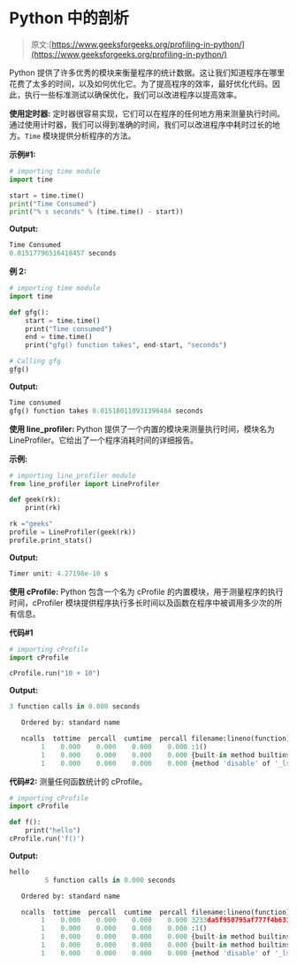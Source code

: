 # Python 中的剖析

> 原文:[https://www.geeksforgeeks.org/profiling-in-python/](https://www.geeksforgeeks.org/profiling-in-python/)

Python 提供了许多优秀的模块来衡量程序的统计数据。这让我们知道程序在哪里花费了太多的时间，以及如何优化它。为了提高程序的效率，最好优化代码。因此，执行一些标准测试以确保优化，我们可以改进程序以提高效率。

**使用定时器:**
定时器很容易实现，它们可以在程序的任何地方用来测量执行时间。通过使用计时器，我们可以得到准确的时间，我们可以改进程序中耗时过长的地方。`Time` 模块提供分析程序的方法。

**示例#1:**

```py
# importing time module
import time

start = time.time()
print("Time Consumed")
print("% s seconds" % (time.time() - start))
```

**Output:**

```py
Time Consumed
0.01517796516418457 seconds

```

**例 2:**

```py
# importing time module
import time

def gfg():
    start = time.time()
    print("Time consumed")
    end = time.time()
    print("gfg() function takes", end-start, "seconds")

# Calling gfg
gfg()
```

**Output:**

```py
Time consumed
gfg() function takes 0.015180110931396484 seconds

```

**使用 line_profiler:**
Python 提供了一个内置的模块来测量执行时间，模块名为 LineProfiler。它给出了一个程序消耗时间的详细报告。

**示例:**

```py
# importing line_profiler module
from line_profiler import LineProfiler

def geek(rk):
    print(rk)

rk ="geeks"
profile = LineProfiler(geek(rk))
profile.print_stats()
```

**Output:**

```py
Timer unit: 4.27198e-10 s

```

**使用 cProfile:**
Python 包含一个名为 cProfile 的内置模块，用于测量程序的执行时间，cProfiler 模块提供程序执行多长时间以及函数在程序中被调用多少次的所有信息。

**代码#1**

```py
# importing cProfile
import cProfile

cProfile.run("10 + 10")
```

**Output:**

```py
3 function calls in 0.000 seconds

   Ordered by: standard name

   ncalls  tottime  percall  cumtime  percall filename:lineno(function)
        1    0.000    0.000    0.000    0.000 :1()
        1    0.000    0.000    0.000    0.000 {built-in method builtins.exec}
        1    0.000    0.000    0.000    0.000 {method 'disable' of '_lsprof.Profiler' objects}

```

**代码#2:** 测量任何函数统计的 cProfile。

```py
# importing cProfile
import cProfile

def f():
    print("hello")
cProfile.run('f()')
```

**Output:**

```py
hello
         5 function calls in 0.000 seconds

   Ordered by: standard name

   ncalls  tottime  percall  cumtime  percall filename:lineno(function)
        1    0.000    0.000    0.000    0.000 3233da5f950795af777f4b63136f7efd.py:5(f)
        1    0.000    0.000    0.000    0.000 :1()
        1    0.000    0.000    0.000    0.000 {built-in method builtins.exec}
        1    0.000    0.000    0.000    0.000 {built-in method builtins.print}
        1    0.000    0.000    0.000    0.000 {method 'disable' of '_lsprof.Profiler' objects}

```